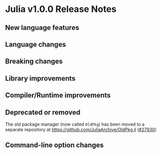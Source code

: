 Julia v1.0.0 Release Notes
==========================

New language features
---------------------

Language changes
----------------

Breaking changes
----------------

Library improvements
--------------------

Compiler/Runtime improvements
-----------------------------

Deprecated or removed
---------------------

The old package manager (now called `OldPkg`) has been moved to a
separate repository at https://github.com/JuliaArchive/OldPkg.jl ([#27930](https://github.com/JuliaLang/julia/issues/27930))

Command-line option changes
---------------------------

